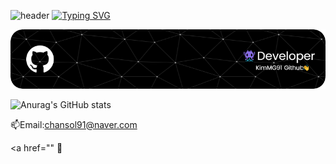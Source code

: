 ![header](https://capsule-render.vercel.app/api?type=waving&color=black&text=&animation=twinkling&height=120)
[![Typing SVG](https://readme-typing-svg.demolab.com?font=Alkatra&weight=500&size=45&duration=3500&pause=3&color=black&center=false&vCenter=false&multiline=true&repeat=true&width=1000&height=100&lines=Welcome+to+KimMG91's+GitHub!👋)](https://git.io/typing-svg)

<img src="images/github-header-image.png">
 

![Anurag's GitHub stats](https://github-readme-stats.vercel.app/api?username=KimMG91&show_icons=true&theme=radical)

📫Email:chansol91@naver.com

<a href="" </a>
👾
